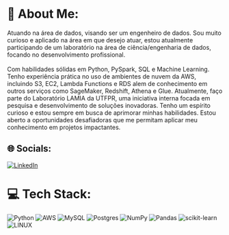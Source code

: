 # 💫 About Me:
Atuando na área de dados, visando ser um engenheiro de dados. Sou muito curioso e aplicado na área em que desejo atuar, estou atualmente participando de um laboratório na área de ciência/engenharia de dados, focando no desenvolvimento profissional.<br><br>Com habilidades sólidas em Python, PySpark, SQL e Machine Learning. Tenho experiência prática no uso de ambientes de nuvem da AWS, incluindo S3, EC2, Lambda Functions e RDS alem de conhecimento em outros serviços como SageMaker, Redshift, Athena e Glue. Atualmente, faço parte do Laboratório LAMIA da UTFPR, uma iniciativa interna focada em pesquisa e desenvolvimento de soluções inovadoras. Tenho um espírito curioso e estou sempre em busca de aprimorar minhas habilidades. Estou aberto a oportunidades desafiadoras que me permitam aplicar meu conhecimento em projetos impactantes.


## 🌐 Socials:
[![LinkedIn](https://img.shields.io/badge/LinkedIn-%230077B5.svg?logo=linkedin&logoColor=white)](https://linkedin.com/in/erik-henrique-177388234) 

# 💻 Tech Stack:
![Python](https://img.shields.io/badge/python-3670A0?style=for-the-badge&logo=python&logoColor=ffdd54) ![AWS](https://img.shields.io/badge/AWS-%23FF9900.svg?style=for-the-badge&logo=amazon-aws&logoColor=white) ![MySQL](https://img.shields.io/badge/mysql-%2300f.svg?style=for-the-badge&logo=mysql&logoColor=white) ![Postgres](https://img.shields.io/badge/postgres-%23316192.svg?style=for-the-badge&logo=postgresql&logoColor=white) ![NumPy](https://img.shields.io/badge/numpy-%23013243.svg?style=for-the-badge&logo=numpy&logoColor=white) ![Pandas](https://img.shields.io/badge/pandas-%23150458.svg?style=for-the-badge&logo=pandas&logoColor=white) ![scikit-learn](https://img.shields.io/badge/scikit--learn-%23F7931E.svg?style=for-the-badge&logo=scikit-learn&logoColor=white) ![LINUX](https://img.shields.io/badge/Linux-FCC624?style=for-the-badge&logo=linux&logoColor=black)

